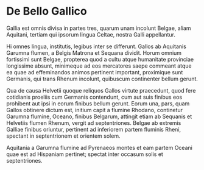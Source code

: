 De Bello Gallico
================

Gallia est omnis divisa in partes tres, quarum unam incolunt Belgae, aliam Aquitani, 
tertiam qui ipsorum lingua Celtae, nostra Galli appellantur. 

Hi omnes lingua, institutis, legibus inter se differunt. Gallos ab Aquitanis Garumna flumen, 
a Belgis Matrona et Sequana dividit. Horum omnium fortissimi sunt Belgae, propterea quod a 
cultu atque humanitate provinciae longissime absunt, minimeque ad eos mercatores 
saepe commeant atque ea quae ad effeminandos animos pertinent important, proximique sunt Germanis, 
qui trans Rhenum incolunt, quibuscum continenter bellum gerunt. 

Qua de causa Helvetii quoque reliquos Gallos virtute praecedunt, quod fere cotidianis proeliis cum 
Germanis contendunt, cum aut suis finibus eos prohibent aut ipsi in eorum finibus bellum gerunt. 
Eorum una, pars, quam Gallos obtinere dictum est, initium capit a flumine Rhodano, 
continetur Garumna flumine, Oceano, finibus Belgarum, attingit etiam ab Sequanis et 
Helvetiis flumen Rhenum, vergit ad septentriones. Belgae ab extremis Galliae finibus oriuntur, 
pertinent ad inferiorem partem fluminis Rheni, spectant in septentrionem et orientem solem. 

Aquitania a Garumna flumine ad Pyrenaeos montes et eam partem Oceani quae est ad Hispaniam pertinet; 
spectat inter occasum solis et septentriones. 
